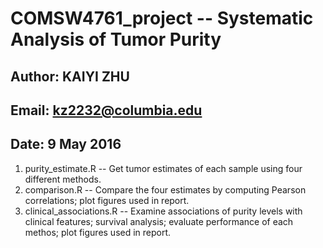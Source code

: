 # COMSW4761_project -- Systematic Analysis of Tumor Purity
## Author: KAIYI ZHU
## Email: kz2232@columbia.edu
## Date: 9 May 2016

1. purity_estimate.R -- Get tumor estimates of each sample using four different methods.
2. comparison.R -- Compare the four estimates by computing Pearson correlations; plot figures used in report.
3. clinical_associations.R -- Examine associations of purity levels with clinical features; survival analysis; evaluate performance of each methos; plot figures used in report.

